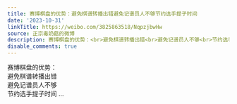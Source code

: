 ```yaml
---
title: 赛博棋盘的优势：避免棋谱转播出错避免记谱员人不够节约选手提子时间
date: '2023-10-31'
linkTitle: https://weibo.com/3825863518/NqpzjbwHw
source: 正宗毒奶菇的微博
description: 赛博棋盘的优势：<br>避免棋谱转播出错<br>避免记谱员人不够<br>节约选手提子时间  ...
disable_comments: true
---
```

赛博棋盘的优势：<br>避免棋谱转播出错<br>避免记谱员人不够<br>节约选手提子时间  ...